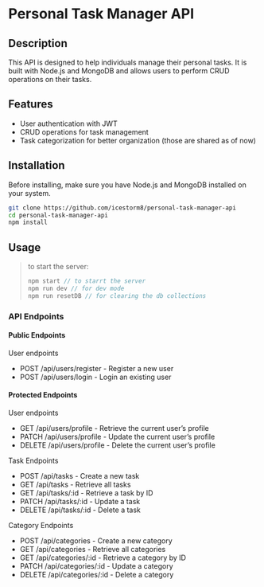 # Personal Task Manager API

## Description
This API is designed to help individuals manage their personal tasks. It is built with Node.js and MongoDB and allows users to perform CRUD operations on their tasks.

## Features
- User authentication with JWT
- CRUD operations for task management
- Task categorization for better organization (those are shared as of now)

## Installation

Before installing, make sure you have Node.js and MongoDB installed on your system.

```bash
git clone https://github.com/icestorm8/personal-task-manager-api
cd personal-task-manager-api
npm install
```

## Usage
> to start the server:
> ``` node.js
> npm start // to starrt the server
> npm run dev // for dev mode
> npm run resetDB // for clearing the db collections
> ```

### API Endpoints
#### Public Endpoints
User endpoints
- POST /api/users/register - Register a new user
- POST /api/users/login - Login an existing user
#### Protected Endpoints
User endpoints
- GET /api/users/profile - Retrieve the current user’s profile
- PATCH /api/users/profile - Update the current user’s profile
- DELETE /api/users/profile - Delete the current user’s profile
  
Task Endpoints
- POST /api/tasks - Create a new task
- GET /api/tasks - Retrieve all tasks
- GET /api/tasks/:id - Retrieve a task by ID
- PATCH /api/tasks/:id - Update a task
- DELETE /api/tasks/:id - Delete a task
  
Category Endpoints
- POST /api/categories - Create a new category
- GET /api/categories - Retrieve all categories
- GET /api/categories/:id - Retrieve a category by ID
- PATCH /api/categories/:id - Update a category
- DELETE /api/categories/:id - Delete a category
